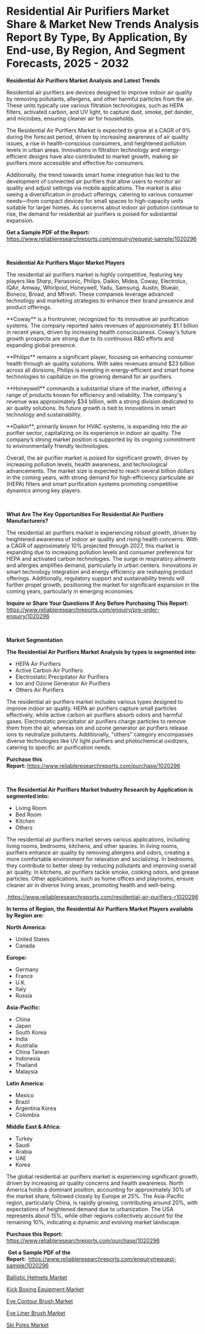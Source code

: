 <p><h1>Residential Air Purifiers Market Share & Market New Trends Analysis Report By Type, By Application, By End-use, By Region, And Segment Forecasts, 2025 - 2032</h1></p><p><strong>Residential Air Purifiers Market Analysis and Latest Trends</strong></p>
<p><p>Residential air purifiers are devices designed to improve indoor air quality by removing pollutants, allergens, and other harmful particles from the air. These units typically use various filtration technologies, such as HEPA filters, activated carbon, and UV light, to capture dust, smoke, pet dander, and microbes, ensuring cleaner air for households.</p><p>The Residential Air Purifiers Market is expected to grow at a CAGR of 9% during the forecast period, driven by increasing awareness of air quality issues, a rise in health-conscious consumers, and heightened pollution levels in urban areas. Innovations in filtration technology and energy-efficient designs have also contributed to market growth, making air purifiers more accessible and effective for consumers. </p><p>Additionally, the trend towards smart home integration has led to the development of connected air purifiers that allow users to monitor air quality and adjust settings via mobile applications. The market is also seeing a diversification in product offerings, catering to various consumer needs—from compact devices for small spaces to high-capacity units suitable for larger homes. As concerns about indoor air pollution continue to rise, the demand for residential air purifiers is poised for substantial expansion.</p></p>
<p><strong>Get a Sample PDF of the Report:&nbsp;</strong> <a href="https://www.reliableresearchreports.com/enquiry/request-sample/1020296?utm_campaign=8&utm_medium=2&utm_source=Github&utm_content=ia&utm_term=05042025&utm_id=residential-air-purifiers">https://www.reliableresearchreports.com/enquiry/request-sample/1020296</a></p>
<p>&nbsp;</p>
<p><strong>Residential Air Purifiers Major Market Players</strong></p>
<p><p>The residential air purifiers market is highly competitive, featuring key players like Sharp, Panasonic, Philips, Daikin, Midea, Coway, Electrolux, IQAir, Amway, Whirlpool, Honeywell, Yadu, Samsung, Austin, Blueair, Boneco, Broad, and Mfresh. These companies leverage advanced technology and marketing strategies to enhance their brand presence and product offerings.</p><p>**Coway** is a frontrunner, recognized for its innovative air purification systems. The company reported sales revenues of approximately $1.1 billion in recent years, driven by increasing health consciousness. Coway's future growth prospects are strong due to its continuous R&D efforts and expanding global presence.</p><p>**Philips** remains a significant player, focusing on enhancing consumer health through air quality solutions. With sales revenues around $23 billion across all divisions, Philips is investing in energy-efficient and smart home technologies to capitalize on the growing demand for air purifiers.</p><p>**Honeywell** commands a substantial share of the market, offering a range of products known for efficiency and reliability. The company's revenue was approximately $34 billion, with a strong division dedicated to air quality solutions. Its future growth is tied to innovations in smart technology and sustainability.</p><p>**Daikin**, primarily known for HVAC systems, is expanding into the air purifier sector, capitalizing on its experience in indoor air quality. The company’s strong market position is supported by its ongoing commitment to environmentally friendly technologies.</p><p>Overall, the air purifier market is poised for significant growth, driven by increasing pollution levels, health awareness, and technological advancements. The market size is expected to reach several billion dollars in the coming years, with strong demand for high-efficiency particulate air (HEPA) filters and smart purification systems promoting competitive dynamics among key players.</p></p>
<p>&nbsp;</p>
<p><strong>What Are The Key Opportunities For Residential Air Purifiers Manufacturers?</strong></p>
<p><p>The residential air purifiers market is experiencing robust growth, driven by heightened awareness of indoor air quality and rising health concerns. With a CAGR of approximately 10% projected through 2027, this market is expanding due to increasing pollution levels and consumer preference for HEPA and activated carbon technologies. The surge in respiratory ailments and allergies amplifies demand, particularly in urban centers. Innovations in smart technology integration and energy efficiency are reshaping product offerings. Additionally, regulatory support and sustainability trends will further propel growth, positioning the market for significant expansion in the coming years, particularly in emerging economies.</p></p>
<p><strong>Inquire or Share Your Questions If Any Before Purchasing This Report:</strong> <a href="https://www.reliableresearchreports.com/enquiry/pre-order-enquiry/1020296?utm_campaign=8&utm_medium=2&utm_source=Github&utm_content=ia&utm_term=05042025&utm_id=residential-air-purifiers">https://www.reliableresearchreports.com/enquiry/pre-order-enquiry/1020296</a></p>
<p>&nbsp;</p>
<p><strong>Market Segmentation</strong></p>
<p><strong>The Residential Air Purifiers Market Analysis by types is segmented into:</strong></p>
<p><ul><li>HEPA Air Purifiers</li><li>Active Carbon Air Purifiers</li><li>Electrostatic Precipitator Air Purifiers</li><li>Ion and Ozone Generator Air Purifiers</li><li>Others Air Purifiers</li></ul></p>
<p><p>The residential air purifiers market includes various types designed to improve indoor air quality. HEPA air purifiers capture small particles effectively, while active carbon air purifiers absorb odors and harmful gases. Electrostatic precipitator air purifiers charge particles to remove them from the air, whereas ion and ozone generator air purifiers release ions to neutralize pollutants. Additionally, "others" category encompasses diverse technologies like UV light purifiers and photochemical oxidizers, catering to specific air purification needs.</p></p>
<p><strong>Purchase this Report:&nbsp;</strong><a href="https://www.reliableresearchreports.com/purchase/1020296?utm_campaign=8&utm_medium=2&utm_source=Github&utm_content=ia&utm_term=05042025&utm_id=residential-air-purifiers">https://www.reliableresearchreports.com/purchase/1020296</a></p>
<p>&nbsp;</p>
<p><strong>The Residential Air Purifiers Market Industry Research by Application is segmented into:</strong></p>
<p><ul><li>Living Room</li><li>Bed Room</li><li>Kitchen</li><li>Others</li></ul></p>
<p><p>The residential air purifiers market serves various applications, including living rooms, bedrooms, kitchens, and other spaces. In living rooms, purifiers enhance air quality by removing allergens and odors, creating a more comfortable environment for relaxation and socializing. In bedrooms, they contribute to better sleep by reducing pollutants and improving overall air quality. In kitchens, air purifiers tackle smoke, cooking odors, and grease particles. Other applications, such as home offices and playrooms, ensure cleaner air in diverse living areas, promoting health and well-being.</p></p>
<p><a href="https://www.reliableresearchreports.com/residential-air-purifiers-r1020296?utm_campaign=8&utm_medium=2&utm_source=Github&utm_content=ia&utm_term=05042025&utm_id=residential-air-purifiers">&nbsp;https://www.reliableresearchreports.com/residential-air-purifiers-r1020296</a></p>
<p><strong>In terms of Region, the Residential Air Purifiers Market Players available by Region are:</strong></p>
<p>
    <p> <strong> North America: </strong>
        <ul>
            <li>United States</li>
            <li>Canada</li>
        </ul>
        </p> 
    <p> <strong> Europe: </strong>
        <ul>
            <li>Germany</li>
            <li>France</li>
            <li>U.K.</li>
            <li>Italy</li>
            <li>Russia</li>
        </ul>
        </p> 
    <p> <strong> Asia-Pacific: </strong>
        <ul>
            <li>China</li>
            <li>Japan</li>
            <li>South Korea</li>
            <li>India</li>
            <li>Australia</li>
            <li>China Taiwan</li>
            <li>Indonesia</li>
            <li>Thailand</li>
            <li>Malaysia</li>
        </ul>
        </p> 
    <p> <strong> Latin America: </strong>
        <ul>
            <li>Mexico</li>
            <li>Brazil</li>
            <li>Argentina Korea</li>
            <li>Colombia</li>
        </ul>
        </p> 
    <p> <strong> Middle East & Africa: </strong>
        <ul>
            <li>Turkey</li>
            <li>Saudi</li>
            <li>Arabia</li>
            <li>UAE</li>
            <li>Korea</li>
        </ul>
    </p>
    </p>
<p><p>The global residential air purifiers market is experiencing significant growth, driven by increasing air quality concerns and health awareness. North America holds a dominant position, accounting for approximately 30% of the market share, followed closely by Europe at 25%. The Asia-Pacific region, particularly China, is rapidly growing, contributing around 20%, with expectations of heightened demand due to urbanization. The USA represents about 15%, while other regions collectively account for the remaining 10%, indicating a dynamic and evolving market landscape.</p></p>
<p><strong>Purchase this Report: </strong><a href="https://www.reliableresearchreports.com/purchase/1020296?utm_campaign=8&utm_medium=2&utm_source=Github&utm_content=ia&utm_term=05042025&utm_id=residential-air-purifiers">https://www.reliableresearchreports.com/purchase/1020296</a></p>
<p>&nbsp;<strong>Get a Sample PDF of the Report:&nbsp;&nbsp;</strong><a href="https://www.reliableresearchreports.com/enquiry/request-sample/1020296?utm_campaign=8&utm_medium=2&utm_source=Github&utm_content=ia&utm_term=05042025&utm_id=residential-air-purifiers">https://www.reliableresearchreports.com/enquiry/request-sample/1020296</a></p>
<p><strong></strong></p>
<p><p><a href="https://github.com/lugnabirue/Market-Research-Report-List-1/blob/main/ballistic-helmets-market.md?utm_campaign=8&utm_medium=2&utm_source=Github&utm_content=ia&utm_term=05042025&utm_id=residential-air-purifiers">Ballistic Helmets Market</a></p><p><a href="https://github.com/kitkaeberz5z/Market-Research-Report-List-1/blob/main/kick-boxing-equipment-market.md?utm_campaign=8&utm_medium=2&utm_source=Github&utm_content=ia&utm_term=05042025&utm_id=residential-air-purifiers">Kick Boxing Equipment Market</a></p><p><a href="https://github.com/snelldimkeod/Market-Research-Report-List-1/blob/main/eye-contour-brush-market.md?utm_campaign=8&utm_medium=2&utm_source=Github&utm_content=ia&utm_term=05042025&utm_id=residential-air-purifiers">Eye Contour Brush Market</a></p><p><a href="https://github.com/gakpasulgun/Market-Research-Report-List-1/blob/main/eye-liner-brush-market.md?utm_campaign=8&utm_medium=2&utm_source=Github&utm_content=ia&utm_term=05042025&utm_id=residential-air-purifiers">Eye Liner Brush Market</a></p><p><a href="https://github.com/shpirttangim48/Market-Research-Report-List-1/blob/main/ski-poles-market.md?utm_campaign=8&utm_medium=2&utm_source=Github&utm_content=ia&utm_term=05042025&utm_id=residential-air-purifiers">Ski Poles Market</a></p></p>